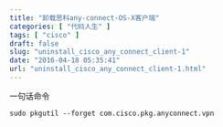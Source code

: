 ```yaml
---
title: "卸载思科any-connect-OS-X客户端"
categories: [ "代码人生" ]
tags: [ "cisco" ]
draft: false
slug: "uninstall_cisco_any_connect_client-1"
date: "2016-04-18 05:35:41"
url: "uninstall_cisco_any_connect_client-1.html"
---
```


一句话命令

```
sudo pkgutil --forget com.cisco.pkg.anyconnect.vpn
```